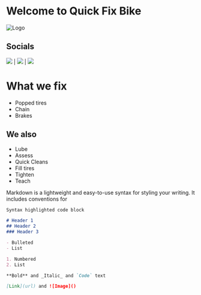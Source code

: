 # Welcome to Quick Fix Bike
![Logo](https://i.imgur.com/JdHMuBo.png)


## Socials
[![](https://media-exp1.licdn.com/dms/image/C510BAQEBW-TswoZ0CA/company-logo_200_200/0?e=2159024400&v=beta&t=3ob9Jygvpvfecots-W1DPlxfCbuskwYmwraN20PMA2A)](https://www.instagram.com/quick_fix_bike/) |
[![](https://childsvoice.org/wp-content/uploads/2016/01/facebook-logo-200x200.png)](https://www.facebook.com/quickfix.bike.5) | [![](https://www.h1unlimited.com/wp-content/uploads/2018/03/200x200-socialicon-twitter.png)](https://twitter.com/bike_quick)

# What we fix
- Popped tires
- Chain
- Brakes
## We also
- Lube
- Assess 
- Quick Cleans
- Fill tires
- Tighten
- Teach

Markdown is a lightweight and easy-to-use syntax for styling your writing. It includes conventions for

```markdown
Syntax highlighted code block

# Header 1
## Header 2
### Header 3

- Bulleted
- List

1. Numbered
2. List

**Bold** and _Italic_ and `Code` text

[Link](url) and ![Image]()
```



